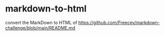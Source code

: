 # markdown-to-html

convert the MarkDown to HTML
of https://github.com/Freecey/markdown-challenge/blob/main/README.md